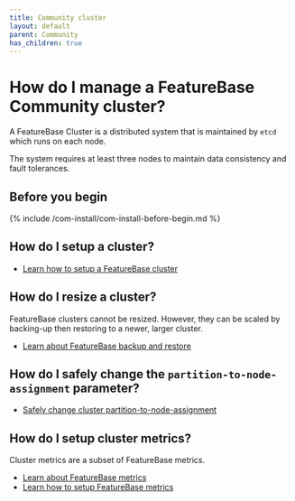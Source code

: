```yaml
---
title: Community cluster
layout: default
parent: Community
has_children: true
---
```


# How do I manage a FeatureBase Community cluster?

A FeatureBase Cluster is a distributed system that is maintained by `etcd` which runs on each node.

The system requires at least three nodes to maintain data consistency and fault tolerances. <!--from https://stackoverflowteams.com/c/molecula/questions/179-->

## Before you begin
{% include /com-install/com-install-before-begin.md %}

## How do I setup a cluster?

* [Learn how to setup a FeatureBase cluster](/docs/community/com-cluster/com-cluster-setup)

## How do I resize a cluster?

FeatureBase clusters cannot be resized. However, they can be scaled by backing-up then restoring to a newer, larger cluster.

* [Learn about FeatureBase backup and restore](/docs/community/com-backup/com-backup-home)

## How do I safely change the `partition-to-node-assignment` parameter?

* [Safely change cluster partition-to-node-assignment](/docs/community/com-cluster/com-cluster-change-partition-node)

## How do I setup cluster metrics?

Cluster metrics are a subset of FeatureBase metrics.

* [Learn about FeatureBase metrics](/docs/community/com-monitoring/com-monitoring-metrics-fb#cluster-metrics)
* [Learn how to setup FeatureBase metrics](/docs/community/com-monitoring/com-monitoring-metrics-runtime-enable)
